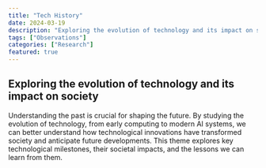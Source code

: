 ```yaml
---
title: "Tech History"
date: 2024-03-19
description: "Exploring the evolution of technology and its impact on society."
tags: ["Observations"]
categories: ["Research"]
featured: true
---
```


## Exploring the evolution of technology and its impact on society

Understanding the past is crucial for shaping the future. By studying the evolution of technology, from early computing to modern AI systems, we can better understand how technological innovations have transformed society and anticipate future developments. This theme explores key technological milestones, their societal impacts, and the lessons we can learn from them. 